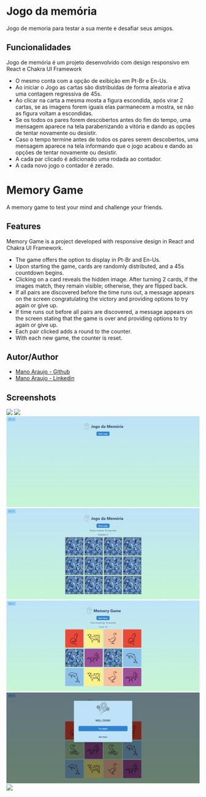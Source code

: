 
# Jogo da memória 

Jogo de memoria para testar a sua mente e desafiar seus amigos.

## Funcionalidades

Jogo de memória é um projeto desenvolvido com design responsivo em React e Chakra UI Framework 

- O mesmo conta com a opção de exibição em Pt-Br e En-Us.
- Ao iniciar o Jogo as cartas são distribuidas de forma aleatoria e ativa uma contagem regressiva de 45s.
- Ao clicar na carta a mesma mosta a figura escondida, após virar 2 cartas, se as imagens forem iguais elas parmanecem a mostra, se não as figura voltam a escondidas.
- Se os todos os pares forem descobertos antes do fim do tempo, uma mensagem aparece na tela parabenizando a vitória e dando as opções de tentar novamente ou desistir.
- Caso o tempo termine antes de todos os pares serem descobertos, uma mensagem aparece na tela informando que o jogo acabou  e dando as opções de tentar novamente ou desistir.
- A cada par clicado é adicionado uma rodada ao contador.
- A cada novo jogo o contador é zerado.

# Memory Game

A memory game to test your mind and challenge your friends.

## Features

Memory Game is a project developed with responsive design in React and Chakra UI Framework.

- The game offers the option to display in Pt-Br and En-Us.
- Upon starting the game, cards are randomly distributed, and a 45s countdown begins.
- Clicking on a card reveals the hidden image. After turning 2 cards, if the images match, they remain visible; otherwise, they are flipped back.
- If all pairs are discovered before the time runs out, a message appears on the screen congratulating the victory and providing options to try again or give up.
- If time runs out before all pairs are discovered, a message appears on the screen stating that the game is over and providing options to try again or give up.
- Each pair clicked adds a round to the counter.
- With each new game, the counter is reset.

## Autor/Author

- [Mano Araujo - Github](https://github.com/Manoaraujo)
- [Mano Araujo - Linkedin](https://www.linkedin.com/in/germano-araujo/)


## Screenshots
<img src="https://github.com/Manoaraujo/memory-game/blob/master/public/Screenshots/vid01.gif">
<img src="https://github.com/Manoaraujo/memory-game/blob/master/public/Screenshots/vid02.gif">
<img src="https://github.com/Manoaraujo/memory-game/blob/master/public/Screenshots/01.png">
<img src="https://github.com/Manoaraujo/memory-game/blob/master/public/Screenshots/02.png">
<img src="https://github.com/Manoaraujo/memory-game/blob/master/public/Screenshots/03.png">
<img src="https://github.com/Manoaraujo/memory-game/blob/master/public/Screenshots/04.png">
<img src="https://github.com/Manoaraujo/memory-game/blob/master/public/Screenshots/05png">



